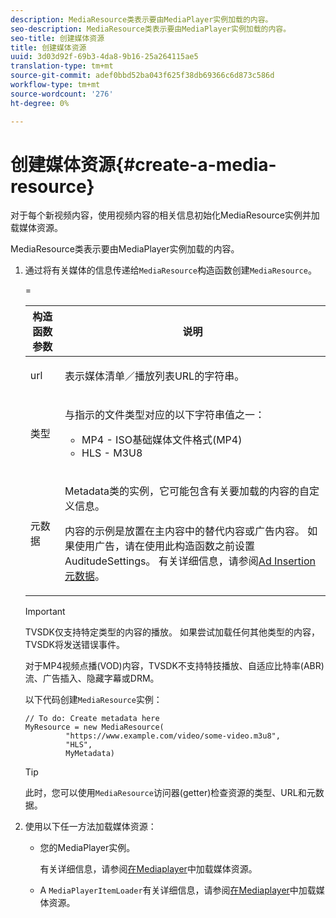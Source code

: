 ```yaml
---
description: MediaResource类表示要由MediaPlayer实例加载的内容。
seo-description: MediaResource类表示要由MediaPlayer实例加载的内容。
seo-title: 创建媒体资源
title: 创建媒体资源
uuid: 3d03d92f-69b3-4da8-9b16-25a264115ae5
translation-type: tm+mt
source-git-commit: adef0bbd52ba043f625f38db69366c6d873c586d
workflow-type: tm+mt
source-wordcount: '276'
ht-degree: 0%

---
```



# 创建媒体资源{#create-a-media-resource}

对于每个新视频内容，使用视频内容的相关信息初始化MediaResource实例并加载媒体资源。

MediaResource类表示要由MediaPlayer实例加载的内容。

1. 通过将有关媒体的信息传递给`MediaResource`构造函数创建`MediaResource`。

   <table id="table_DD0D5D9129D54F73881399B9B4FF546A"> 
    <thead> 
      <tr> 
      <th colname="col1" class="entry"> 构造函数参数 </th> 
      <th colname="col2" class="entry"> 说明 </th> 
      </tr>
    </thead>
    =<tbody> 
      <tr> 
      <td colname="col1"><span class="codeph"> url</span> </td> 
      <td colname="col2"> <p>表示媒体清单／播放列表URL的字符串。 </p> </td> 
      </tr> 
      <tr> 
      <td colname="col1"><span class="codeph"> 类型</span> </td> 
      <td colname="col2"> <p>与指示的文件类型对应的以下字符串值之一： 
        <ul id="ul_7512E90B7B294EF9BFBA2D68DE678CBB"> 
        <li id="li_AA84434E84184A3D909552794B425ABD"><span class="codeph"> MP4</span>  - ISO基础媒体文件格式(MP4) </li> 
        <li id="li_8A2F3752569344B59EE30303A8393488"><span class="codeph"> HLS</span> - M3U8 </li> 
        </ul> </p> </td> 
      </tr> 
      <tr> 
      <td colname="col1"><span class="codeph"> 元数据</span> </td> 
      <td colname="col2"> <p><span class="codeph"> Metadata</span>类的实例，它可能包含有关要加载的内容的自定义信息。 </p> <p>内容的示例是放置在主内容中的替代内容或广告内容。 如果使用广告，请在使用此构造函数之前设置<span class="codeph"> AuditudeSettings</span>。 有关详细信息，请参阅<a href="../../../tvsdk-1.4-for-desktop-hls/ad-insertion/ad-insertion-metadata/c-psdk-dhls-1.4-ad-insertion-metadata.md" format="dita" scope="local">Ad Insertion元数据</a>。 </p> </td> 
      </tr> 
    </tbody> 
   </table>

   >[!IMPORTANT]
   >
   >TVSDK仅支持特定类型的内容的播放。 如果尝试加载任何其他类型的内容，TVSDK将发送错误事件。
   >
   >对于MP4视频点播(VOD)内容，TVSDK不支持特技播放、自适应比特率(ABR)流、广告插入、隐藏字幕或DRM。

   以下代码创建`MediaResource`实例：

   ```
   // To do: Create metadata here
   MyResource = new MediaResource(
            "https://www.example.com/video/some-video.m3u8", 
            "HLS",
            MyMetadata)
   ```

   >[!TIP]
   >
   >此时，您可以使用`MediaResource`访问器(getter)检查资源的类型、URL和元数据。

1. 使用以下任一方法加载媒体资源：

   * 您的MediaPlayer实例。

      有关详细信息，请参阅[在Mediaplayer](../../../tvsdk-1.4-for-desktop-hls/t-psdk-dhls-1.4-configure/c-psdk-dhls-1.4-mediaplayer-initialize-for-video/t-psdk-dhls-1.4-media-resource-load.md)中加载媒体资源。
   * A `MediaPlayerItemLoader`有关详细信息，请参阅[在Mediaplayer](../../../tvsdk-1.4-for-desktop-hls/t-psdk-dhls-1.4-configure/c-psdk-dhls-1.4-mediaplayer-initialize-for-video/t-psdk-dhls-1.4-media-resource-load.md)中加载媒体资源。

